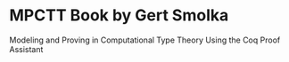 # MPCTT Book by Gert Smolka
Modeling and Proving in Computational Type Theory
Using the Coq Proof Assistant
